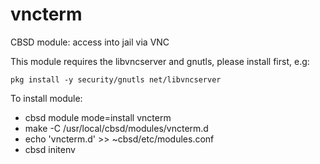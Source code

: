 # vncterm
CBSD module: access into jail via VNC

This module requires the libvncserver and gnutls, please install first, e.g:

  `pkg install -y security/gnutls net/libvncserver`

To install module:

  - cbsd module mode=install vncterm
  - make -C /usr/local/cbsd/modules/vncterm.d
  - echo 'vncterm.d' >> ~cbsd/etc/modules.conf
  - cbsd initenv
